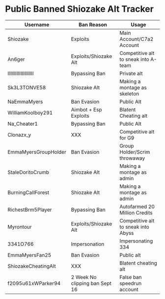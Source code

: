 # Public Banned Shiozake Alt Tracker

Username | Ban Reason | Usage
--------------- | ------------- | -------------
Shiozake  | Exploits | Main Account/C7a2 Account
An6ger | Exploits/Shiozake Alt | Competitive alt to sneak into A-team
IIIIlIIlIIIIIIlIIIII| Bypassing Ban | Private alt
Sk3L3TONVE58 | Shiozake Alt | Making a montage as skeleton
NaEmmaMyers | Ban Evasion | Public Alt
WilliamKoolboy291 | Aimbot + Esp Exploits | Blatent Cheating alt
Na_Cheater1 | Bypassing Ban | Public Alt
Clonazx_y | XXX | Competitive alt for G9
EmmaMyersGroupHolder | Ban Evasion | Group Holder/Scrim throwaway
StaIeDoritoCrumb | Shiozake Alt | Making a montage as admin
BurningCaIIForest | Shiozake Alt | Making a montage as admin
RichestBrm5Player | Bypassing Ban | Autofarmed 20 Million Credits
Myrontour | Exploits/Shiozake Alt | Competitive alt to sneak into Abyss
3341O766 | Impersonation | Impersonating 334
EmmaMyersFan25 | Ban Evasion | Public alt
ShiozakeCheatingAlt | XXX | Blatent cheating alt
f2095u61xWParker94 | 2 Week No clipping ban Sept 16 | False ban speedrun account
